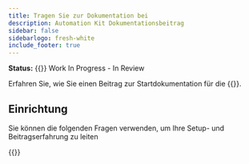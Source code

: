 ```yaml
---
title: Tragen Sie zur Dokumentation bei
description: Automation Kit Dokumentationsbeitrag
sidebar: false
sidebarlogo: fresh-white
include_footer: true
---
```

**Status:** {{<externalImage src="https://github.githubassets.com/images/icons/emoji/unicode/1f6a7.png" size="16x16" text="Construction Icon">}} Work In Progress - In Review

Erfahren Sie, wie Sie einen Beitrag zur Startdokumentation für die {{<product-name>}}.

## Einrichtung

Sie können die folgenden Fragen verwenden, um Ihre Setup- und Beitragserfahrung zu leiten

{{<questions name="contribution/documentation.json" completed="Thank you for completing setup questions" showNavigationButtons=false >}}
